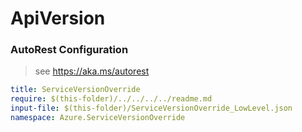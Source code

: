 # ApiVersion
### AutoRest Configuration
> see https://aka.ms/autorest

``` yaml
title: ServiceVersionOverride
require: $(this-folder)/../../../../readme.md
input-file: $(this-folder)/ServiceVersionOverride_LowLevel.json
namespace: Azure.ServiceVersionOverride
```
